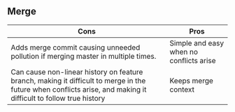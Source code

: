 ## Merge

| Cons | Pros |
|---|---|
| Adds merge commit causing unneeded pollution if merging master in multiple times. | Simple and easy when no conflicts arise |
|Can cause non-linear history on feature branch, making it difficult to merge in the future when conflicts arise, and making it difficult to follow true history | Keeps merge context|
